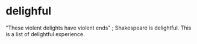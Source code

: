 # delighful
"These violent delights have violent ends" ; Shakespeare is delightful. This is a list of delightful experience.

